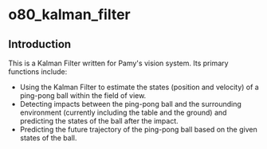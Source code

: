 # o80_kalman_filter

## Introduction
This is a Kalman Filter written for Pamy's vision system. Its primary functions include: 

* Using the Kalman Filter to estimate the states (position and velocity) of a ping-pong ball within the field of view. 
* Detecting impacts between the ping-pong ball and the surrounding environment (currently including the table and the ground) and predicting the states of the ball after the impact. 
* Predicting the future trajectory of the ping-pong ball based on the given states of the ball.